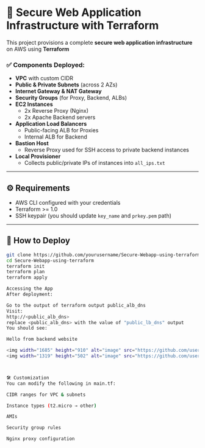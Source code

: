 # 🚀 Secure Web Application Infrastructure with Terraform

This project provisions a complete **secure web application infrastructure** on AWS using **Terraform** 



### ✅ Components Deployed:
- **VPC** with custom CIDR
- **Public & Private Subnets** (across 2 AZs)
- **Internet Gateway & NAT Gateway**
- **Security Groups** (for Proxy, Backend, ALBs)
- **EC2 Instances**
  - 2x Reverse Proxy (Nginx)
  - 2x Apache Backend servers
- **Application Load Balancers**
  - Public-facing ALB for Proxies
  - Internal ALB for Backend
- **Bastion Host**
  - Reverse Proxy used for SSH access to private backend instances
- **Local Provisioner**
  - Collects public/private IPs of instances into `all_ips.txt`

---

## ⚙️ Requirements

- AWS CLI configured with your credentials
- Terraform >= 1.0
- SSH keypair (you should update `key_name` and `prkey.pem` path)

---

## 🚀 How to Deploy

```bash
git clone https://github.com/yourusername/Secure-Webapp-using-terraform.git
cd Secure-Webapp-using-terraform
terraform init
terraform plan
terraform apply

Accessing the App
After deployment:

Go to the output of terraform output public_alb_dns
Visit:
http://<public_alb_dns>
replace <public_alb_dns> with the value of "public_lb_dns" output 
You should see:

Hello from backend website

<img width="1685" height="910" alt="image" src="https://github.com/user-attachments/assets/e885babe-4935-4e38-aaad-8774e2040c75" />
<img width="1319" height="502" alt="image" src="https://github.com/user-attachments/assets/a2adb816-97b5-431d-ad35-9623b006b2b5" />



🛠️ Customization
You can modify the following in main.tf:

CIDR ranges for VPC & subnets

Instance types (t2.micro → other)

AMIs

Security group rules

Nginx proxy configuration









